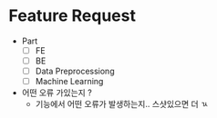 # Feature Request
- Part
  - [ ] FE
  - [ ] BE
  - [ ] Data Preprocessiong
  - [ ] Machine Learning
- 어떤 오류 가있는지 ? 
  - 기능에서 어떤 오류가 발생하는지.. 스샷있으면 더 ㄳ 